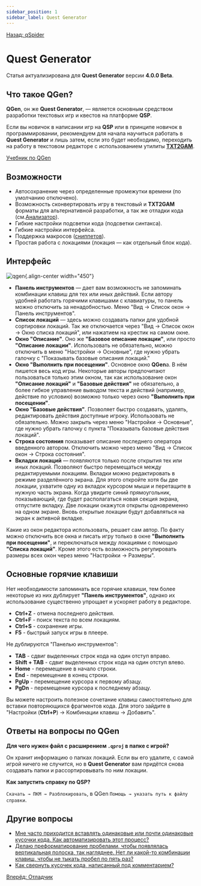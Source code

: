 ```yaml
---
sidebar_position: 1
sidebar_label: Quest Generator
---
```

[Назад: qSpider](../players/qspider/index)

# Quest Generator

Статья актуализирована для **Quest Generator** версии **4.0.0 Beta**.

## Что такое QGen?

**QGen**, он же **Quest Generator**, — является основным средством разработки текстовых игр и квестов на платформе **QSP**.

Если вы новичок в написании игр на **QSP** или в принципе новичок в программировании, рекомендуем для начала научиться работать в **Quest Generator** и лишь затем, если это будет необходимо, переходить на работу в текстовом редакторе с использованием утилиты **[TXT2GAM](txt2gam)**.

[Учебник по QGen](https://qsp.org/index.php?option=com_content&task=view&id=59&Itemid=56)

## Возможности

*  Автосохранение через определенные промежутки времени (по умолчанию отключено).
*  Возможность сконвертировать игру в текстовый и **TXT2GAM** форматы для альтернативной разработки, а так же отладки кода (см.[Анализатор](analyzer)).
*  Гибкие настройки подсветки кода (подсветки синтакса).
*  Гибкие настройки интерфейса.
*  Поддержка макросов ([сниппетов](../hide/snippet)).
*  Простая работа с локациями (локация — как отдельный блок кода).

## Интерфейс

![qgen](https://wiki.qsp.org/_media/qgen.png){.align-center width="450"}

*  **Панель инструментов** — дает вам возможность не запоминать комбинации клавиш для тех или иных действий. Если автору удобней работать горячими клавишами с клавиатуры, то панель можно отключить за ненадобностью. Меню "Вид → Список окон → Панель инструментов".
*  **Список локаций** — здесь можно создавать папки для удобной сортировки локаций. Так же отключается через "Вид → Список окон → Окно списка локаций", или нажатием на крестик на самом окне.
*  **Окно "Описание"**. Оно же **"Базовое описание локации"**, или просто **"Описание локации"**. Использовать не обязательно, можно отключить в меню "Настройки → Основные", где нужно убрать галочку с "Показывать базовые описания локаций."
*  **Окно "Выполнить при посещении"**. Основное окно **QGen**а. В нём пишется весь код игры. Некоторые авторы предпочитают пользоваться только этим окном, так как использование окон **"Описание локаций"** и **"Базовые действия"** не обязательно, а более гибкое управление выводом текста и действий (например, действие по условию) возможно только через окно **"Выполнить при посещении"**.
*  **Окно "Базовые действия"**. Позволяет быстро создавать, удалять, редактировать действия доступные игроку. Использовать не обязательно. Можно закрыть через меню "Настройки → Основные", где нужно убрать галочку с пункта "Показывать базовые действия локаций".
*  **Строка состояния** показывает описание последнего оператора введенного автором. Отключить можно через меню "Вид → Список окон → Строка состояния".
*  **Вкладки локаций** — появляются только после открытия тех или иных локаций. Позволяют быстро перемещаться между редактируемыми локациям. Вкладки можно редактировать в режиме разделённого экрана. Для этого откройте хотя бы две локации, ухватите одну из вкладок курсором мыши и перетащите в нужную часть экрана. Когда увидите синий прямоугольник, показывающий, где будет располагаться новая секция экрана, отпустите вкладку. Две локации окажутся открыты одновременно на одном экране. Вновь открытые локации будут добавляться на экран к активной вкладке.

Какие из окон редактора использовать, решает сам автор. По факту можно отключить все окна и писать игру только в окне **"Выполнить при посещении"**, и переключаться между локациями с помощью **"Списка локаций"**. Кроме этого есть возможность регулировать размеры всех окон через меню "Настройки → Размеры".

## Основные горячие клавиши

Нет необходимости запоминать все горячие клавиши, тем более некоторые из них дублирует **"Панель инструментов"**, однако их использование существенно упрощает и ускоряет работу в редакторе.

*  **Ctrl+Z** - отмена последнего действия.
*  **Ctrl+F** - поиск текста по всем локациям.
*  **Ctrl+S** - сохранение игры.
*  **F5** - быстрый запуск игры в плеере.

Не дублируются "Панелью инструментов":

*  **TAB** - сдвиг выделенных строк кода на один отступ вправо.
*  **Shift + TAB** - сдвиг выделенных строк кода на один отступ влево.
*  **Home** - перемещение в начало строки.
*  **End** - перемещение в конец строки.
*  **PgUp** - перемещение курсора к первому абзацу.
*  **PgDn** - перемещение курсора к последнему абзацу.

Вы можете настроить полезное сочетание клавиш самостоятельно для вставки повторяющихся фрагментов кода. Для этого зайдите в "Настройки (**Ctrl+P**) → Комбинации клавиш → Добавить".

## Ответы на вопросы по QGen

**Для чего нужен файл с расширением `.qproj` в папке с игрой?**

Он хранит информацию о папках локаций. Если вы его удалите, с самой игрой ничего не случится, но в **Quest Generator** вам придётся снова создавать папки и рассортировывать по ним локации.

**Как запустить справку по QSP?**

`Скачать → ПКМ → Разблокировать`, в QGen `Помощь → указать путь к файлу справки`.

## Другие вопросы

* [Мне часто приходится вставлять одинаковые или почти одинаковые кусочки кода. Как автоматизировать этот процесс?](https://aleksversus.github.io/howdo_faq/docs/howdo/contents/quest%20generator/keybindings)
* [Делаю преформатирование пробелами, чтобы появлялась вертикальная полоска, так нагляднее. Нет ли какой-то комбинации клавиш, чтобы не тыкать пробел по пять раз?](https://aleksversus.github.io/howdo_faq/docs/howdo/contents/quest%20generator/keybindings)
* [Как свернуть кусочек кода, написанный под комментарием?](https://aleksversus.github.io/howdo_faq/docs/howdo/contents/quest%20generator/code_folding)

[Вперёд: Отладчик](debugger)
